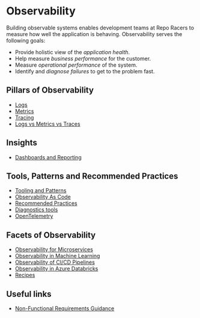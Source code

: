 # Observability

Building observable systems enables development teams at Repo Racers to measure how well the application is behaving. Observability serves the following goals:

- Provide holistic view of the _application health_.
- Help measure _business performance_ for the customer.
- Measure _operational performance_ of the system.
- Identify and _diagnose failures_ to get to the problem fast.

## Pillars of Observability

- [Logs](pillars/logging.md)
- [Metrics](pillars/metrics.md)
- [Tracing](pillars/tracing.md)
- [Logs vs Metrics vs Traces](log_vs_metric_vs_trace.md)

## Insights

- [Dashboards and Reporting](pillars/dashboard.md)

## Tools, Patterns and Recommended Practices

- [Tooling and Patterns](tools/tools.md)
- [Observability As Code](observability_as_code.md)
- [Recommended Practices](best_practices.md)
- [Diagnostics tools](diagnostic_tools.md)
- [OpenTelemetry](tools/OpenTelemetry.md)

## Facets of Observability

- [Observability for Microservices](microservices.md)
- [Observability in Machine Learning](ml_observability.md)
- [Observability of CI/CD Pipelines](observability_pipelines.md)
- [Observability in Azure Databricks](observability_databricks.md)
- [Recipes](recipes_observability.md)

## Useful links

- [Non-Functional Requirements Guidance](../design/design_patterns/non_functional_requirements_capture_guide.md)
